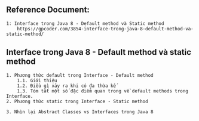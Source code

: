 ## Reference Document:
    1: Interface trong Java 8 - Default method và Static method
        https://gpcoder.com/3854-interface-trong-java-8-default-method-va-static-method/


## Interface trong Java 8 - Default method và static method
    1. Phương thức default trong Interface - Default method
        1.1. Giới thiệu
        1.2. Điều gì xảy ra khi có đa thừa kế
        1.3. Tóm tắt một số đặc điểm quan trong về default methods trong Interface.
    2. Phương thức static trong Interface - Static method
    
    3. Nhìn lại Abstract Classes vs Interfaces trong Java 8